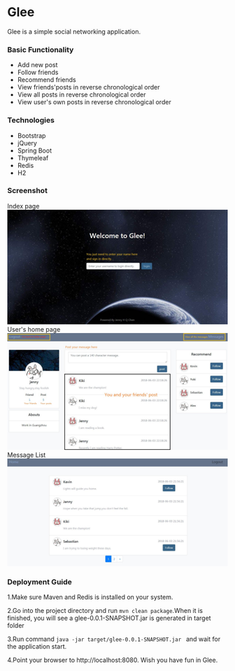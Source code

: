 # Glee
Glee is a simple social networking application.

### Basic Functionality
 - Add new post
 - Follow friends
 - Recommend friends
 - View friends'posts in reverse chronological order
 - View all posts in reverse chronological order
 - View user's own posts in reverse chronological order

### Technologies
 - Bootstrap
 - jQuery
 - Spring Boot
 - Thymeleaf
 - Redis
 - H2

 ### Screenshot

 Index page
  ![index](https://github.com/qingfei1994/glee/blob/master/images/index.JPG)
 User's home page
  ![home](https://github.com/qingfei1994/glee/blob/master/images/greeting1.jpg)
Message List
  ![message](https://github.com/qingfei1994/glee/blob/master/images/message.JPG)

### Deployment Guide

1.Make sure Maven and Redis is installed on your system.

2.Go into the project directory and run ```mvn clean package```.When it is finished, you will see a glee-0.0.1-SNAPSHOT.jar is generated in target folder

3.Run command ```java -jar target/glee-0.0.1-SNAPSHOT.jar ``` and wait for the application start.

4.Point your browser to http://localhost:8080. Wish you have fun in Glee.

 

